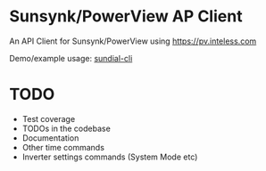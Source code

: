 # Sunsynk/PowerView AP Client

An API Client for Sunsynk/PowerView using https://pv.inteless.com

Demo/example usage: [sundial-cli](https://github.com/paul-ridgway/sundial-cli)

# TODO
- Test coverage
- TODOs in the codebase
- Documentation
- Other time commands
- Inverter settings commands (System Mode etc)

